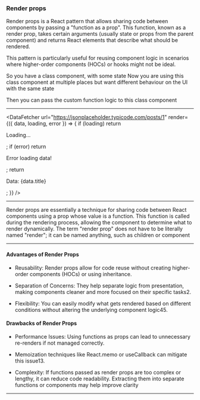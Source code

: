 ### Render props

Render props is a React pattern that allows sharing code between components by passing a "function as a prop". This function, known as a render prop, takes certain arguments (usually state or props from the parent component) and returns React elements that describe what should be rendered. 

This pattern is particularly useful for reusing component logic in scenarios where higher-order components (HOCs) or hooks might not be ideal.

So you have a class component, with some state
Now you are using this class component at multiple places but want different behaviour on the UI with the same state

Then you can pass the custom function logic to this class component


---------------------------------------------------------------------------------------------------------------------

<DataFetcher
  url="https://jsonplaceholder.typicode.com/posts/1"
  render={({ data, loading, error }) => {
    if (loading) return <p>Loading...</p>;
    if (error) return <p>Error loading data!</p>;
    return <p>Data: {data.title}</p>;
  }}
/>


---------------------------------------------------------------------------

Render props are essentially a technique for sharing code between React components using a prop whose value is a function. This function is called during the rendering process, allowing the component to determine what to render dynamically. The term "render prop" does not have to be literally named "render"; it can be named anything, such as children or component

---------------------------------------------------------------------------

#### Advantages of Render Props

* Reusability: Render props allow for code reuse without creating higher-order components (HOCs) or using inheritance.

* Separation of Concerns: They help separate logic from presentation, making components cleaner and more focused on their specific tasks2.

* Flexibility: You can easily modify what gets rendered based on different conditions without altering the underlying component logic45.

#### Drawbacks of Render Props
* Performance Issues: Using functions as props can lead to unnecessary re-renders if not managed correctly. 

* Memoization techniques like React.memo or useCallback can mitigate this issue13.

* Complexity: If functions passed as render props are too complex or lengthy, it can reduce code readability. Extracting them into separate functions or components may help improve clarity


---------------------------------------------------------------------------
